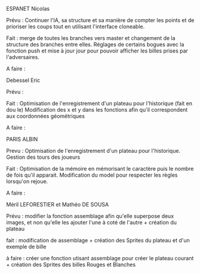 ESPANET Nicolas

Prévu :
Continuer l'IA, sa structure et sa manière de compter les points et de prioriser les coups tout en utilisant l'interface cloneable.

Fait : merge de toutes les branches vers master et changement de la structure des branches entre elles. Réglages de certains bogues avec la fonction push et mise à jour jour pour pouvoir afficher les billes prises par l'adversaires.

A faire :


Debessel Eric

Prévu :

Fait : Optimisation de l'enregistrement d'un plateau pour l'historique (fait en dou le)
Modification des x et y dans les fonctions afin qu'il correspondent aux coordonnées géométriques

A faire :


PARIS ALBIN 

Prevu : 
Optimisation de l'enregistrement d'un plateau pour l'historique. 
Gestion des tours des joueurs

Fait : Optimisation de la mémoire en mémorisant le caractère puis le nombre de fois qu'il apparait.
Modification du model pour respecter les règles lorsqu'on rejoue.

A faire :

Méril LEFORESTIER et Mathéo DE SOUSA 

Prévu : modifier la fonction assemblage afin qu'elle superpose deux images, et non qu'elle les ajouter l'une à coté de l'autre + création du plateau

fait : modification de assemblage + création des Sprites du plateau et d'un exemple de bille

à faire : créer une fonction utisant assemblage pour créer le plateau courant + création des Sprites des billes Rouges et Blanches